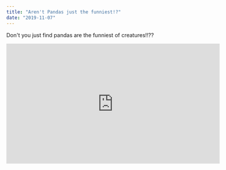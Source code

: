 ```yaml
---
title: "Aren't Pandas just the funniest!?"
date: "2019-11-07"
---
```


Don't you just find pandas are the funniest of creatures!!??

<iframe width="560" height="315" src="https://www.youtube.com/watch?v=WR9qY3-feHM" frameborder="0" allowfullscreen></iframe>
